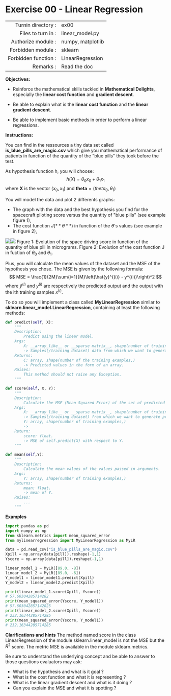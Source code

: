 # Exercise 00 - Linear Regression

|                         |                    |
| -----------------------:| ------------------ |
|   Turnin directory :    |  ex00              |
|   Files to turn in :    |  linear\_model.py  |
|   Authorize module :    |  numpy, matplotlib |
|   Forbidden module :    |  sklearn           |
|   Forbidden function :  |  LinearRegression  |
|   Remarks :             |  Read the doc      |

**Objectives:** 

* Reinforce the mathematical skills tackled in **Mathematical Delights**, especially the __linear cost function__ and __gradient descent__.
* Be able to explain what is the __linear cost function__ and the __linear gradient descent__.

* Be able to implement basic methods in order to perform a linear regressions.


**Instructions:**

You can find in the ressources a tiny data set called __is_blue_pills_are_magic.csv__ which give you mathematical performance of patients in function of the quantity of the "blue pills" they took before the test.

As hypothesis function h, you will choose:
$$
h(X)= \theta_0x_0 + \theta_1x_1
$$
where $\pmb{X}$ is the vector $(x_0, x_1)$ and $\pmb{theta} = (theta_0, \theta_1)$


You will model the data and plot 2 differents graphs:
* The graph with the data and the best hypothesis you find for the spacecraft piloting score versus the quantity of "blue pills" (see example figure 1),
* The cost function $J(**\theta**)$ in function of the $\theta$'s values (see example in figure 2),

<img src="{Figure_1.png}"><img src="{Figure_2.png}">
Figure 1: Evolution of the space driving score in function of the quantity of blue pill in micrograms.
Figure 2: Evolution of the cost function J in fuction of $\theta_0$ and $\theta_1$.

Plus, you will calculate the mean values of the dataset and the MSE of the hypothesis you chose.
The MSE is given by the following formula:
$$
MSE = \frac{1}{2M}\sum{i=1}{M}\left(\hat{y}^{(i)} - y^{(i)}\right)^2
$$
where $\hat{y}^{(i)}$ and $y^(i)$ are respectively the predicted output and the output with the ith training samples $x^{(i)}$.

To do so you will implement a class called **MyLinearRegression**  similar to **sklearn.linear\_model.LinearRegression**, containing at least the following methods:
``` python
def predict(self, X):
	"""
	Description:
		Predict using the linear model.
	Args:
		X: __array_like__ or __sparse matrix__, shape(number of training examples, number of features)
		-> Samples(/training dataset) data from which we want to generate predicted values.
	Returns:
		C: array, shape(number of the training examples,)
		-> Predicted values in the form of an array.
	Raises:
		This method should not raise any Exception.
	"""

def score(self, X, Y):
	"""
	Description:
		Calculate the MSE (Mean Squared Error) of the set of predicted values with respect to Y.
	Args:
		X: __array_like__ or __sparse matrix__, shape(number of training examples, number of features)
		-> Samples(/training dataset) from which we want to generate predicted values.
		Y: array, shape(number of training examples,)
		->
	Return:
		score: float.
		-> MSE of self.predict(X) with respect to Y.
	"""

def mean(self,Y):
	"""
	Description:
		Calculate the mean values of the values passed in arguments.
	Args:
		Y: array, shape(number of training examples,)
	Returns:
		mean: float.
		-> mean of Y.
	Raises:
		...
	"""
```

**Examples**
```python
import pandas as pd
import numpy as np
from sklearn.metrics import mean_squared_error
from mylinearregression import MyLinearRegression as MyLR

data = pd.read_csv("is_blue_pills_are_magic.csv")
Xpill = np.array(data[pill]).reshape(-1,1)
Yscore = np.array(data[pill]).reshape(-1,1)

linear_model_1 = MyLR([89.0, -8])
linear_model_2 = MyLR([89.0, -6])
Y_model1 = linear_model1.predict(Xpill)
Y_model2 = linear_model2.predict(Xpill)

print(linear_model_1.score(Xpill, Yscore))
# 57.60304285714282
print(mean_squared_error(Yscore, Y_model1))
# 57.603042857142825
print(linear_model_2.score(Xpill, Yscore))
# 232.16344285714285
print(mean_squared_error(Yscore, Y_model1))
# 232.16344285714285
```

**Clarifications and hints**
The method named score in the class LinearRegression of the module sklearn.linear_model is not the MSE but the $R^2$ score.
The metric MSE is available in the module sklearn.metrics.


Be sure to understand the underlying concept and be able to answer to those questions evaluators may ask:
* What is the hypothesis and what is it goal ?
* What is the cost function and what it is representing ?
* What is the linear gradient descent and what is it doing ?
* Can you explain the MSE and what it is spotting ?
